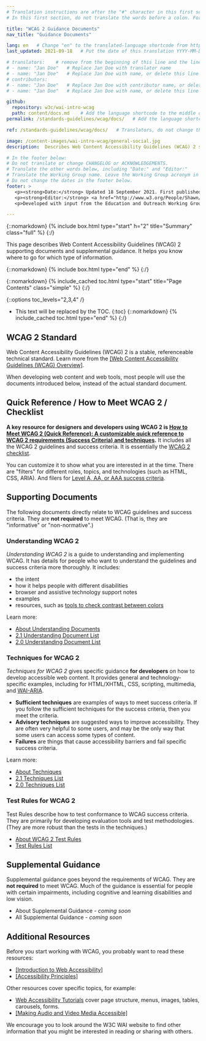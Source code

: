 ```yaml
---
# Translation instructions are after the "#" character in this first section. They are comments that do not show up in the web page. You do not need to translate the instructions after #.
# In this first section, do not translate the words before a colon. For example, do not translate "title:". Do translate the text after "title:".

title: "WCAG 2 Guidance Documents"
nav_title: "Guidance Documents"

lang: en   # Change "en" to the translated-language shortcode from https://www.iana.org/assignments/language-subtag-registry/language-subtag-registry
last_updated: 2021-09-18   # Put the date of this translation YYYY-MM-DD (with month in the middle)

# translators:    # remove from the beginning of this line and the lines below: "# " (the hash sign and the space)
# - name: "Jan Doe"   # Replace Jan Doe with translator name
# - name: "Jan Doe"   # Replace Jan Doe with name, or delete this line if not multiple translators
# contributors:
# - name: "Jan Doe"   # Replace Jan Doe with contributor name, or delete this line if none
# - name: "Jan Doe"   # Replace Jan Doe with name, or delete this line if not multiple contributors

github:
  repository: w3c/wai-intro-wcag
  path: content/docs.md    # Add the language shortcode to the middle of the filename, for example: content/docs.fr.md
permalink: /standards-guidelines/wcag/docs/   # Add the language shortcode to the end, with no slash at end, for example: /standards-guidelines/wcag/docs/fr

ref: /standards-guidelines/wcag/docs/   # Translators, do not change this

image: /content-images/wai-intro-wcag/general-social.jpg
description:  Describes Web Content Accessibility Guidelines (WCAG) 2 supporting documents and supplemental guidance.

# In the footer below:
# Do not translate or change CHANGELOG or ACKNOWLEDGEMENTS.
# Translate the other words below, including "Date:" and "Editor:"
# Translate the Working Group name. Leave the Working Group acronym in English.
# Do not change the dates in the footer below.
footer: >
   <p><strong>Date:</strong> Updated 18 September 2021. First published July 2005.</p>
   <p><strong>Editor:</strong> <a href="http://www.w3.org/People/Shawn/">Shawn Lawton Henry</a>. Contributors: <a href="http://www.w3.org/People/hidde/">Hidde de Vries</a> and <a href="http://www.w3.org/People/shadi/">Shadi Abou-Zahra</a>.</p>
   <p>Developed with input from the Education and Outreach Working Group (<a href="https://www.w3.org/WAI/about/groups/eowg/">EOWG</a>).</p>

---
```


{::nomarkdown}
{% include box.html type="start" h="2" title="Summary" class="full" %}
{:/}

This page describes Web Content Accessibility Guidelines (WCAG) 2 supporting documents and supplemental guidance. It helps you know where to go for which type of information.

{::nomarkdown}
{% include box.html type="end" %}
{:/}

{::nomarkdown}
{% include_cached toc.html type="start" title="Page Contents" class="simple" %}
{:/}

{::options toc_levels="2,3,4" /}

-   This text will be replaced by the TOC.
{:toc}
{::nomarkdown}
{% include_cached toc.html type="end" %}
{:/}

## WCAG 2 Standard

Web Content Accessibility Guidelines (WCAG) 2 is a stable, referenceable technical standard. Learn more from the [[Web Content Accessibility Guidelines (WCAG) Overview]](/standards-guidelines/wcag/).

When developing web content and web tools, most people will use the documents introduced below, instead of the actual standard document.

## Quick Reference / How to Meet WCAG 2 / Checklist

**A key resource for designers and developers using WCAG 2 is [How to Meet WCAG 2 (Quick Reference): A customizable quick reference to WCAG 2 requirements (Success Criteria) and techniques](http://www.w3.org/WAI/WCAG21/quickref/).** It includes all the WCAG 2 guidelines and success criteria. It is essentially the [WCAG 2 checklist](http://www.w3.org/WAI/WCAG21/quickref/).

You can customize it to show what you are interested in at the time. There are "filters" for different roles, topics, and technologies (such as HTML, CSS, ARIA). And filers for [Level A, AA, or AAA success criteria](https://www.w3.org/WAI/WCAG21/Understanding/conformance#levels).

## Supporting Documents

The following documents directly relate to WCAG guidelines and success criteria. They are **not required** to meet WCAG. (That is, they are "informative" or "non-normative".)

### Understanding WCAG 2

<cite>Understanding WCAG 2</cite> is a guide to understanding and implementing WCAG. It has details for people who want to understand the guidelines and success criteria more thoroughly. It includes:

*  the intent
*  how it helps people with different disabilities
*  browser and assistive technology support notes
*  examples
*  resources, such as [tools to check contrast between colors](https://www.w3.org/WAI/WCAG21/Understanding/contrast-minimum.html#resources)

Learn more:

* [About Understanding Documents](https://www.w3.org/WAI/WCAG21/Understanding/intro)
* [2.1 Understanding Document List](https://www.w3.org/WAI/WCAG21/Understanding/)
* [2.0 Understanding Document List](https://www.w3.org/TR/UNDERSTANDING-WCAG20/)

### Techniques for WCAG 2

<cite>Techniques for WCAG 2</cite> gives specific guidance **for developers** on how to develop accessible web content. It provides general and technology-specific examples, including for HTML/XHTML, CSS, scripting, multimedia, and [WAI-ARIA](/standards-guidelines/aria/). 

* **Sufficient techniques** are examples of ways to meet success criteria. If you follow the sufficient techniques for the success criteria, then you meet the criteria.
* **Advisory techniques** are suggested ways to improve accessibility. They are often very helpful to some               users, and may be the only way that some users can access some types of content.
* **Failures** are things that cause accessibility barriers and fail specific success criteria.

Learn more:
* [About Techniques](https://www.w3.org/WAI/WCAG21/Understanding/understanding-techniques)
* [2.1 Techniques List]( https://www.w3.org/WAI/WCAG21/Techniques/)
* [2.0 Techniques List](https://www.w3.org/TR/WCAG20-TECHS/)

### Test Rules for WCAG 2

Test Rules describe how to test conformance to WCAG success criteria. They are primarily for developing evaluation tools and test methodologies. (They are more robust than the tests in the techniques.)

* [About WCAG 2 Test Rules](/standards-guidelines/act/)
* [Test Rules List](/standards-guidelines/act/rules/)

## Supplemental Guidance

Supplemental guidance goes beyond the requirements of WCAG. They are **not required** to meet WCAG. Much of the guidance is essential for people with certain impairments, including cognitive and learning disabilities and low vision.

* About Supplemental Guidance - *coming soon*
* All Supplemental Guidance - *coming soon*

## Additional Resources

Before you start working with WCAG, you probably want to read these resources:

* [[Introduction to Web Accessibility]](/fundamentals/accessibility-intro/)
* [[Accessibility Principles]](/fundamentals/accessibility-principles/)

Other resources cover specific topics, for example: 

* [Web Accessibility Tutorials](https://www.w3.org/WAI/tutorials/) cover page structure, menus, images, tables, carousels, forms.
* [[Making Audio and Video Media Accessible]](/media/av/)

We encourage you to look around the W3C WAI website to find other information that you might be interested in reading or sharing with others.
